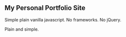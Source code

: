 ## My Personal Portfolio Site

Simple plain vanilla javascript. No frameworks. No jQuery.

Plain and simple.